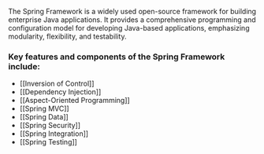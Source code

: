 The Spring Framework is a widely used open-source framework for building enterprise Java applications. It provides a comprehensive programming and configuration model for developing Java-based applications, emphasizing modularity, flexibility, and testability.

### Key features and components of the Spring Framework include:

- [[Inversion of Control]]
- [[Dependency Injection]]
- [[Aspect-Oriented Programming]]
- [[Spring MVC]]
- [[Spring Data]]
- [[Spring Security]]
- [[Spring Integration]]
- [[Spring Testing]]